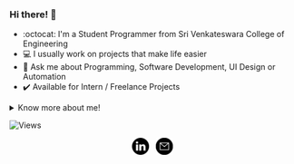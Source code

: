 ### Hi there! :wave:

- :octocat: I'm a Student Programmer from Sri Venkateswara College of Engineering
- :computer: I usually work on projects that make life easier
- :speech_balloon: Ask me about Programming, Software Development, UI Design or Automation 
- :heavy_check_mark: Available for Intern / Freelance Projects
<!--
- :seedling: <b>[#100DaysOfCode](https://github.com/sooryaprakash31/100DaysOfCode)</b>
-->

<details align>
  <summary>Know more about me!</summary>
  <hr>
<p align="center">I am a Motivated and Self-loving person who avidly wants to learn and thrive :nerd_face:. Multitasking, organizing and planning are some of my highlights :bulb:. I read about science often, love to binge-watch shows, write scripts and analyse films in my free time. :milky_way:
</p>
</details>

<p align="left"> <img src="https://komarev.com/ghpvc/?username=sooryaprakash31" alt="Views" /> </p>
<p align="center">
<a href="https://www.linkedin.com/in/sooryaprakash31/"><img src="/assets/linkedin1.svg" width=30px height=30px alt="LinkedIn"></a> &nbsp;
<a href="mailto:sooryaprakash.r31@gmail.com"><img src="/assets/email.svg" width=30px height=30px alt="Mail"></a>
</p>

